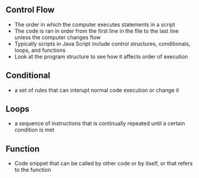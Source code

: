## Control Flow

- The order in which the computer executes statements in a script
- The code is ran in order from the first line in the file to the last line unless the computer changes flow
- Typically scripts in Java Script include control structures, conditionals, loops, and functions
- Look at the program structure to see how it affects order of execution

## Conditional

- a set of rules that can interupt normal code execution or change it 

## Loops 

- a sequence of instructions that is continually repeated until a certain condition is met

## Function

- Code snippet that can be called by other code or by itself, or that refers to the function
